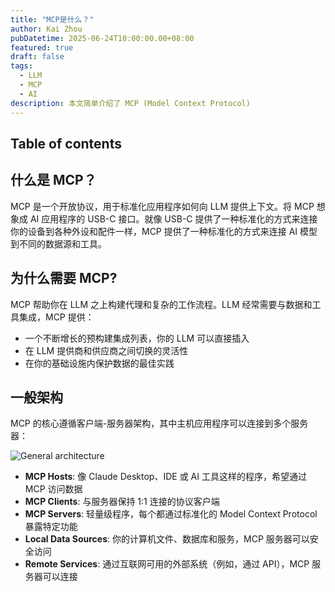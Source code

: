 ```yaml
---
title: "MCP是什么？"
author: Kai Zhou
pubDatetime: 2025-06-24T10:00:00.00+08:00
featured: true
draft: false
tags:
  - LLM
  - MCP
  - AI
description: 本文简单介绍了 MCP (Model Context Protocol)
---
```


## Table of contents

## 什么是 MCP？

MCP 是一个开放协议，用于标准化应用程序如何向 LLM 提供上下文。将 MCP 想象成 AI 应用程序的 USB-C 接口。就像 USB-C 提供了一种标准化的方式来连接你的设备到各种外设和配件一样，MCP 提供了一种标准化的方式来连接 AI 模型到不同的数据源和工具。

## 为什么需要 MCP?

MCP 帮助你在 LLM 之上构建代理和复杂的工作流程。LLM 经常需要与数据和工具集成，MCP 提供：

* 一个不断增长的预构建集成列表，你的 LLM 可以直接插入
* 在 LLM 提供商和供应商之间切换的灵活性
* 在你的基础设施内保护数据的最佳实践

## 一般架构

MCP 的核心遵循客户端-服务器架构，其中主机应用程序可以连接到多个服务器：

![General architecture](@/assets/images/architecture.png)

* **MCP Hosts**: 像 Claude Desktop、IDE 或 AI 工具这样的程序，希望通过 MCP 访问数据
* **MCP Clients**: 与服务器保持 1:1 连接的协议客户端
* **MCP Servers**: 轻量级程序，每个都通过标准化的 Model Context Protocol 暴露特定功能
* **Local Data Sources**: 你的计算机文件、数据库和服务，MCP 服务器可以安全访问
* **Remote Services**: 通过互联网可用的外部系统（例如，通过 API），MCP 服务器可以连接